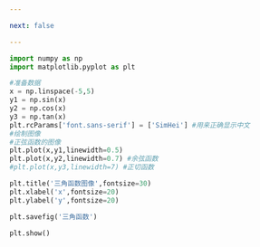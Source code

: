 ```yaml
---

next: false

---
```




<BlogInfo id="546" title="5.绘制三角函数的图像" author="白日梦想猿" pv=0 read_times=0 pre_cost_time="0分22秒" category="matplotlib学习" tag_list="['matplotlib学习']" create_time="2020.04.25 14:14:48" update_time="2020.04.26 14:04:12" />

```python
import numpy as np
import matplotlib.pyplot as plt

#准备数据
x = np.linspace(-5,5)
y1 = np.sin(x)
y2 = np.cos(x)
y3 = np.tan(x)
plt.rcParams['font.sans-serif'] = ['SimHei'] #用来正确显示中文
#绘制图像
#正弦函数的图像
plt.plot(x,y1,linewidth=0.5)
plt.plot(x,y2,linewidth=0.7) #余弦函数
#plt.plot(x,y3,linewidth=7) #正切函数

plt.title('三角函数图像',fontsize=30)
plt.xlabel('x',fontsize=20)
plt.ylabel('y',fontsize=20)

plt.savefig('三角函数')

plt.show()



























```



<ActionBox />
